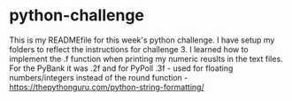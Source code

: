 # python-challenge
This is my READMEfile for this week's python challenge. I have setup my folders to reflect the instructions for challenge 3.
I learned how to implement the .f function when printing my numeric reuslts in the text files.
For the PyBank it was .2f and for PyPoll .3f - used for floating numbers/integers instead of the round function - https://thepythonguru.com/python-string-formatting/
